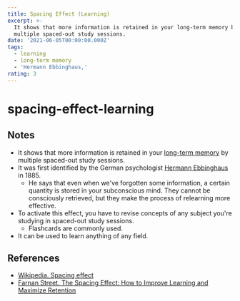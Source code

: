 ```yaml
---
title: Spacing Effect (Learning)
excerpt: >-
  It shows that more information is retained in your long-term memory by
  multiple spaced-out study sessions.
date: '2021-06-05T00:00:00.000Z'
tags:
  - learning
  - long-term memory
  - 'Hermann Ebbinghaus,'
rating: 3
---
```


# spacing-effect-learning

## Notes

* It shows that more information is retained in your [long-term memory](https://github.com/arantespp/arantespp.com/tree/b6972d031c3b14786c74e4cbe8941b4cc5f36c0f/zettelkasten/long-term-memory/README.md) by multiple spaced-out study sessions.
* It was first identified by the German psychologist [Hermann Ebbinghaus](https://en.wikipedia.org/wiki/Hermann_Ebbinghaus) in 1885.
  * He says that even when we've forgotten some information, a certain quantity is stored in your subconscious mind. They cannot be consciously retrieved, but they make the process of relearning more effective.
* To activate this effect, you have to revise concepts of any subject you're studying in spaced-out study sessions.
  * Flashcards are commonly used.
* It can be used to learn anything of any field.

## References

* [Wikipedia. Spacing effect](https://en.wikipedia.org/wiki/Spacing_effect)
* [Farnan Street. The Spacing Effect: How to Improve Learning and Maximize Retention](https://fs.blog/2018/12/spacing-effect/)

